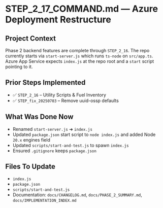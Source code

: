 # STEP_2_17_COMMAND.md — Azure Deployment Restructure

## Project Context
Phase 2 backend features are complete through `STEP_2_16`. The repo currently starts via `start-server.js` which runs `ts-node` on `src/app.ts`. Azure App Service expects `index.js` at the repo root and a `start` script pointing to it.

## Prior Steps Implemented
* ✅ `STEP_2_16` – Utility Scripts & Fuel Inventory
* ✅ `STEP_fix_20250703` – Remove uuid-ossp defaults

## What Was Done Now
* Renamed `start-server.js` ➜ `index.js`
* Updated `package.json` start script to `node index.js` and added Node `20.x` engines field
* Updated `scripts/start-and-test.js` to spawn `index.js`
* Ensured `.gitignore` keeps `package.json`

## Files To Update
* `index.js`
* `package.json`
* `scripts/start-and-test.js`
* Documentation: `docs/CHANGELOG.md`, `docs/PHASE_2_SUMMARY.md`, `docs/IMPLEMENTATION_INDEX.md`

